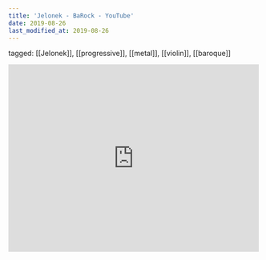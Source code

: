 ```yaml
---
title: 'Jelonek - BaRock - YouTube'
date: 2019-08-26
last_modified_at: 2019-08-26
---
```

tagged: [[Jelonek]], [[progressive]], [[metal]], [[violin]], [[baroque]]
<iframe allow="accelerometer; autoplay; clipboard-write; encrypted-media; gyroscope; picture-in-picture" allowfullscreen="" frameborder="0" height="375" id="youtube_iframe" src="https://www.youtube.com/embed/dCpA7rJlEjU?feature=oembed&amp;enablejsapi=1&amp;origin=https://safe.txmblr.com&amp;wmode=opaque" width="500"></iframe>